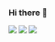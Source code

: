 ### Hi there 👋

<p>
    <a href="https://leetcode.com/dnhuan/" alt="LeetCode Profile">
        <img src="http://huandoan.tech/badge/dnhuan/Easy?" /></a>
    <a href="https://leetcode.com/dnhuan/" alt="LeetCode Profile">
        <img src="http://huandoan.tech/badge/dnhuan/Medium? " /></a>
    <a href="https://leetcode.com/dnhuan/" alt="LeetCode Profile">
        <img src="http://huandoan.tech/badge/dnhuan/Hard? " /></a>
</p>

<!--
**dnhuan/dnhuan** is a ✨ _special_ ✨ repository because its `README.md` (this file) appears on your GitHub profile.

Here are some ideas to get you started:

- 🔭 I’m currently working on ...
- 🌱 I’m currently learning ...
- 👯 I’m looking to collaborate on ...
- 🤔 I’m looking for help with ...
- 💬 Ask me about ...
- 📫 How to reach me: ...
- 😄 Pronouns: ...
- ⚡ Fun fact: ...
-->
